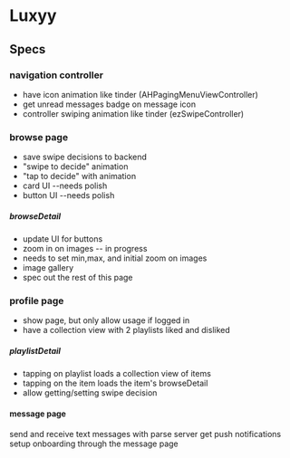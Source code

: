 # Luxyy 

## Specs
### navigation controller
- have icon animation like tinder (AHPagingMenuViewController)
- get unread messages badge on message icon
- controller swiping animation like tinder (ezSwipeController)

### browse page
- save swipe decisions to backend
- "swipe to decide" animation
- "tap to decide" with animation
- card UI --needs polish
- button UI --needs polish

##### browseDetail
- update UI for buttons
- zoom in on images -- in progress
- needs to set min,max, and initial zoom on images
- image gallery
- spec out the rest of this page

### profile page
- show page, but only allow usage if logged in
- have a collection view with 2 playlists liked and disliked

##### playlistDetail
- tapping on playlist loads a collection view of items
- tapping on the item loads the item's browseDetail
- allow getting/setting swipe decision

#### message page
send and receive text messages with parse server
get push notifications
setup onboarding through the message page
